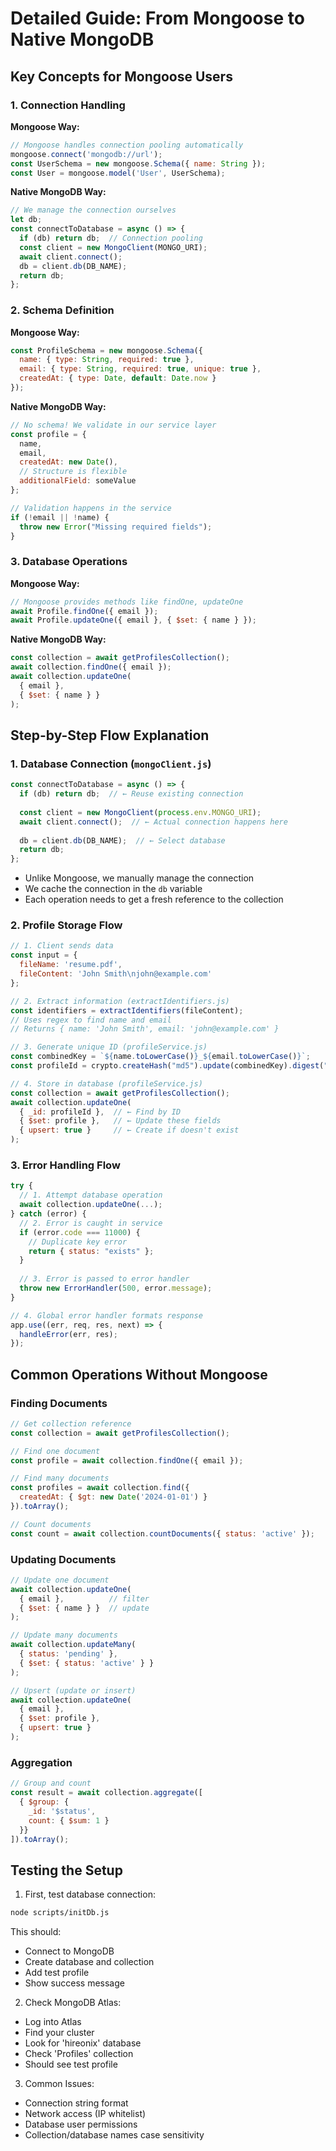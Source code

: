 # Detailed Guide: From Mongoose to Native MongoDB

## Key Concepts for Mongoose Users

### 1. Connection Handling
**Mongoose Way:**
```javascript
// Mongoose handles connection pooling automatically
mongoose.connect('mongodb://url');
const UserSchema = new mongoose.Schema({ name: String });
const User = mongoose.model('User', UserSchema);
```

**Native MongoDB Way:**
```javascript
// We manage the connection ourselves
let db;
const connectToDatabase = async () => {
  if (db) return db;  // Connection pooling
  const client = new MongoClient(MONGO_URI);
  await client.connect();
  db = client.db(DB_NAME);
  return db;
};
```

### 2. Schema Definition
**Mongoose Way:**
```javascript
const ProfileSchema = new mongoose.Schema({
  name: { type: String, required: true },
  email: { type: String, required: true, unique: true },
  createdAt: { type: Date, default: Date.now }
});
```

**Native MongoDB Way:**
```javascript
// No schema! We validate in our service layer
const profile = {
  name,
  email,
  createdAt: new Date(),
  // Structure is flexible
  additionalField: someValue
};

// Validation happens in the service
if (!email || !name) {
  throw new Error("Missing required fields");
}
```

### 3. Database Operations
**Mongoose Way:**
```javascript
// Mongoose provides methods like findOne, updateOne
await Profile.findOne({ email });
await Profile.updateOne({ email }, { $set: { name } });
```

**Native MongoDB Way:**
```javascript
const collection = await getProfilesCollection();
await collection.findOne({ email });
await collection.updateOne(
  { email },
  { $set: { name } }
);
```

## Step-by-Step Flow Explanation

### 1. Database Connection (`mongoClient.js`)
```javascript
const connectToDatabase = async () => {
  if (db) return db;  // ← Reuse existing connection
  
  const client = new MongoClient(process.env.MONGO_URI);
  await client.connect();  // ← Actual connection happens here
  
  db = client.db(DB_NAME);  // ← Select database
  return db;
};
```
- Unlike Mongoose, we manually manage the connection
- We cache the connection in the `db` variable
- Each operation needs to get a fresh reference to the collection

### 2. Profile Storage Flow
```javascript
// 1. Client sends data
const input = {
  fileName: 'resume.pdf',
  fileContent: 'John Smith\njohn@example.com'
};

// 2. Extract information (extractIdentifiers.js)
const identifiers = extractIdentifiers(fileContent);
// Uses regex to find name and email
// Returns { name: 'John Smith', email: 'john@example.com' }

// 3. Generate unique ID (profileService.js)
const combinedKey = `${name.toLowerCase()}_${email.toLowerCase()}`;
const profileId = crypto.createHash("md5").update(combinedKey).digest("hex");

// 4. Store in database (profileService.js)
const collection = await getProfilesCollection();
await collection.updateOne(
  { _id: profileId },  // ← Find by ID
  { $set: profile },   // ← Update these fields
  { upsert: true }     // ← Create if doesn't exist
);
```

### 3. Error Handling Flow
```javascript
try {
  // 1. Attempt database operation
  await collection.updateOne(...);
} catch (error) {
  // 2. Error is caught in service
  if (error.code === 11000) {
    // Duplicate key error
    return { status: "exists" };
  }
  
  // 3. Error is passed to error handler
  throw new ErrorHandler(500, error.message);
}

// 4. Global error handler formats response
app.use((err, req, res, next) => {
  handleError(err, res);
});
```

## Common Operations Without Mongoose

### Finding Documents
```javascript
// Get collection reference
const collection = await getProfilesCollection();

// Find one document
const profile = await collection.findOne({ email });

// Find many documents
const profiles = await collection.find({ 
  createdAt: { $gt: new Date('2024-01-01') }
}).toArray();

// Count documents
const count = await collection.countDocuments({ status: 'active' });
```

### Updating Documents
```javascript
// Update one document
await collection.updateOne(
  { email },          // filter
  { $set: { name } }  // update
);

// Update many documents
await collection.updateMany(
  { status: 'pending' },
  { $set: { status: 'active' } }
);

// Upsert (update or insert)
await collection.updateOne(
  { email },
  { $set: profile },
  { upsert: true }
);
```

### Aggregation
```javascript
// Group and count
const result = await collection.aggregate([
  { $group: { 
    _id: '$status',
    count: { $sum: 1 }
  }}
]).toArray();
```

## Testing the Setup

1. First, test database connection:
```bash
node scripts/initDb.js
```
This should:
- Connect to MongoDB
- Create database and collection
- Add test profile
- Show success message

2. Check MongoDB Atlas:
- Log into Atlas
- Find your cluster
- Look for 'hireonix' database
- Check 'Profiles' collection
- Should see test profile

3. Common Issues:
- Connection string format
- Network access (IP whitelist)
- Database user permissions
- Collection/database names case sensitivity
